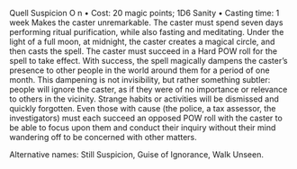 Quell Suspicion O  n
• Cost:  20 magic points; 1D6 Sanity
• Casting time: 1 week
Makes the caster unremarkable. The caster must spend
seven days performing ritual purification, while also
fasting and meditating. Under the light of a full moon,
at midnight, the caster creates a magical circle, and then
casts the spell. The caster must succeed in a Hard POW
roll for the spell to take effect. With success, the spell
magically dampens the caster’s presence to other people
in the world around them for a period of one month.
This dampening is not invisibility, but rather something
subtler: people will ignore the caster, as if they were of
no importance or relevance to others in the vicinity.
Strange habits or activities will be dismissed and quickly
forgotten. Even those with cause (the police, a tax assessor,
the investigators) must each succeed an opposed POW
roll with the caster to be able to focus upon them and
conduct their inquiry without their mind wandering off
to be concerned with other matters.

Alternative names: Still Suspicion, Guise of Ignorance, Walk Unseen.